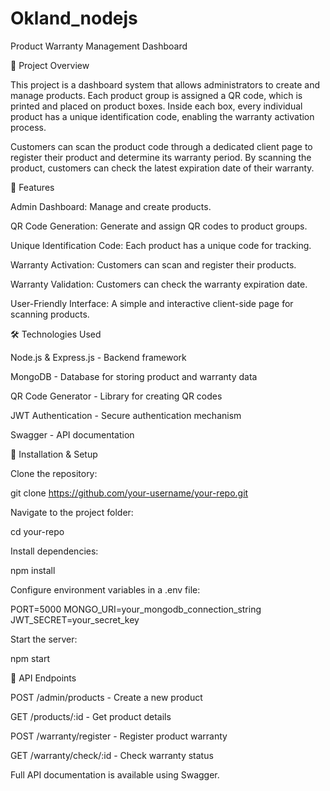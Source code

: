 ﻿# Okland_nodejs
Product Warranty Management Dashboard

📌 Project Overview

This project is a dashboard system that allows administrators to create and manage products. Each product group is assigned a QR code, which is printed and placed on product boxes. Inside each box, every individual product has a unique identification code, enabling the warranty activation process.

Customers can scan the product code through a dedicated client page to register their product and determine its warranty period. By scanning the product, customers can check the latest expiration date of their warranty.

🚀 Features

Admin Dashboard: Manage and create products.

QR Code Generation: Generate and assign QR codes to product groups.

Unique Identification Code: Each product has a unique code for tracking.

Warranty Activation: Customers can scan and register their products.

Warranty Validation: Customers can check the warranty expiration date.

User-Friendly Interface: A simple and interactive client-side page for scanning products.

🛠️ Technologies Used

Node.js & Express.js - Backend framework

MongoDB - Database for storing product and warranty data

QR Code Generator - Library for creating QR codes

JWT Authentication - Secure authentication mechanism

Swagger - API documentation

📌 Installation & Setup

Clone the repository:

git clone https://github.com/your-username/your-repo.git

Navigate to the project folder:

cd your-repo

Install dependencies:

npm install

Configure environment variables in a .env file:

PORT=5000
MONGO_URI=your_mongodb_connection_string
JWT_SECRET=your_secret_key

Start the server:

npm start

🔗 API Endpoints

POST /admin/products - Create a new product

GET /products/:id - Get product details

POST /warranty/register - Register product warranty

GET /warranty/check/:id - Check warranty status

Full API documentation is available using Swagger.
